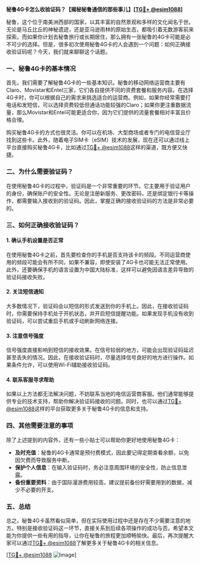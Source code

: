 **秘鲁4G卡怎么收验证码？【揭秘秘鲁通信的那些事儿】[[TG💪+ @esim1088](https://t.me/s/esim1088)]**

秘鲁，这个位于南美洲西部的国家，以其丰富的自然景观和多样的文化闻名于世。无论是马丘比丘的神秘遗迹，还是亚马逊雨林的原始生态，都吸引着无数游客前来探索。而如果你计划去秘鲁旅行或长期居住，那么拥有一张秘鲁的4G卡可能是必不可少的选择。但是，很多初次使用秘鲁4G卡的人会遇到一个问题：如何正确接收验证码呢？今天，我们就来聊聊这个话题。

### 一、秘鲁4G卡的基本情况

首先，我们需要了解秘鲁4G卡的一些基本知识。秘鲁的移动网络运营商主要有Claro、Movistar和Entel三家，它们各自提供不同的资费套餐和服务内容。在选择4G卡时，你可以根据自己的需求来挑选适合的运营商。例如，如果你经常需要打电话和发短信，可以选择资费较低但通话功能较强的Claro；如果你更注重数据流量，那么Movistar和Entel可能更适合你，因为它们提供的流量套餐相对丰富且价格合理。

购买秘鲁4G卡的方式也很灵活。你可以在机场、大型商场或者专门的电信营业厅找到这些卡。此外，随着电子SIM卡（eSIM）技术的发展，现在还可以通过线上平台直接购买秘鲁4G卡，比如通过[TG💪+ @esim1088](https://t.me/s/esim1088)这样的渠道，既方便又快捷。

### 二、为什么需要验证码？

在使用秘鲁4G卡的过程中，验证码是一个非常重要的环节。它主要用于验证用户的身份，确保账户的安全性。无论是注册新服务、更改密码，还是绑定银行卡等操作，都需要输入接收到的验证码。因此，掌握正确的接收验证码的方法是非常必要的。

### 三、如何正确接收验证码？

#### 1. 确认手机设置是否正常

在使用秘鲁4G卡之前，首先要检查你的手机是否支持该卡的频段。不同运营商使用的频段可能会有所不同，如果不兼容，即使安装了4G卡也可能无法正常使用。此外，还要确保手机的语言设置为中国大陆标准，这样可以避免因语言差异导致的验证码接收失败。

#### 2. 关注短信通知

大多数情况下，验证码会以短信的形式发送到你的手机上。因此，在接收验证码时，你需要保持手机处于开机状态，并开启短信提醒功能。如果发现手机没有收到验证码，可以尝试重启手机或手动刷新网络连接。

#### 3. 注意信号强度

信号强度直接影响到短信的接收效果。在信号较弱的地方，可能会出现验证码延迟甚至丢失的情况。因此，在接收验证码时，尽量选择信号良好的地方进行操作。如果条件允许，可以使用Wi-Fi辅助接收验证码。

#### 4. 联系客服寻求帮助

如果以上方法都无法解决问题，不妨联系当地的电信运营商客服。他们通常能够提供专业的技术支持，帮助你解决验证码接收的问题。同时，也可以通过[TG💪+ @esim1088](https://t.me/s/esim1088)这样的平台获取更多关于秘鲁4G卡的信息和支持。

### 四、其他需要注意的事项

除了上述提到的内容外，还有一些小贴士可以帮助你更好地使用秘鲁4G卡：

- **及时充值**：秘鲁的4G卡通常是预付费模式，因此要记得定期查看余额，以免因欠费而导致服务中断。
- **保护个人信息**：在输入验证码时，务必注意周围环境的安全性，防止信息泄露。
- **备份重要资料**：由于国际漫游费用较高，建议提前备份好需要用到的数据，减少不必要的开支。

### 五、总结

总之，秘鲁4G卡虽然看似简单，但在实际使用过程中还是存在不少需要注意的地方。特别是接收验证码这一环节，直接关系到后续各项操作的成功与否。希望本文能为你提供一些有用的指导，让你在秘鲁的旅程更加顺畅愉快。最后，再次提醒大家可以通过[TG💪+ @esim1088](https://t.me/s/esim1088)了解更多关于秘鲁4G卡的相关信息。

[[TG💪+ @esim1088](https://t.me/s/esim1088) ![Image](https://i.postimg.cc/4NQfJmqS/Snipaste-2025-05-13-00-14-12.png)]